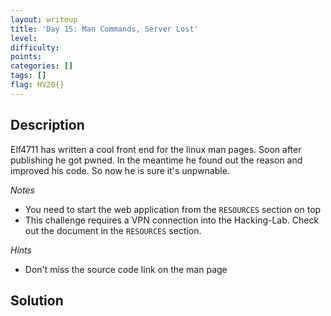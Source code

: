 ```yaml
---
layout: writeup
title: 'Day 15: Man Commands, Server Lost'
level:
difficulty:
points:
categories: []
tags: []
flag: HV20{}
---
```

## Description

Elf4711 has written a cool front end for the linux man pages. Soon after
publishing he got pwned. In the meantime he found out the reason and
improved his code. So now he is sure it's unpwnable.

*Notes*

* You need to start the web application from the `RESOURCES` section on
  top
* This challenge requires a VPN connection into the Hacking-Lab. Check
  out the document in the `RESOURCES` section.

*Hints*

* Don't miss the source code link on the man page

## Solution

